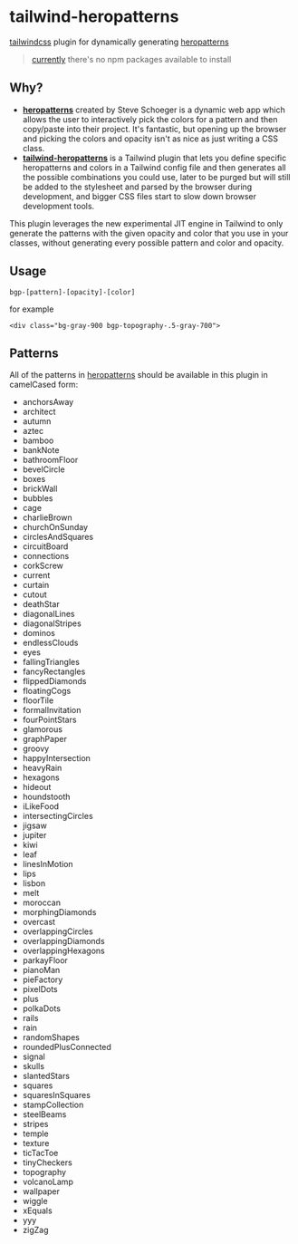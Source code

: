 # tailwind-heropatterns

[tailwindcss](https://tailwindcss.com) plugin for dynamically generating [heropatterns](http://heropatterns.com)

> [currently](https://github.com/DanielFGray/tailwind-heropatterns/issues/1) there's no npm packages available to install

## Why?

* **[heropatterns](http://heropatterns.com)** created by Steve Schoeger is a dynamic web app which allows the user to interactively pick the colors for a pattern and then copy/paste into their project. It's fantastic, but opening up the browser and picking the colors and opacity isn't as nice as just writing a CSS class.
* **[tailwind-heropatterns](https://github.com/AndreaMinato/tailwind-heropatterns)** is a Tailwind plugin that lets you define specific heropatterns and colors in a Tailwind config file and then generates all the possible combinations you could use, later to be purged but will still be added to the stylesheet and parsed by the browser during development, and bigger CSS files start to slow down browser development tools.

This plugin leverages the new experimental JIT engine in Tailwind to only generate the patterns with the given opacity and color that you use in your classes, without generating every possible pattern and color and opacity.

## Usage

```
bgp-[pattern]-[opacity]-[color]
```

for example
```
<div class="bg-gray-900 bgp-topography-.5-gray-700">
```

## Patterns

All of the patterns in [heropatterns](http://heropatterns.com) should be available in this plugin in camelCased form:

* anchorsAway
* architect
* autumn
* aztec
* bamboo
* bankNote
* bathroomFloor
* bevelCircle
* boxes
* brickWall
* bubbles
* cage
* charlieBrown
* churchOnSunday
* circlesAndSquares
* circuitBoard
* connections
* corkScrew
* current
* curtain
* cutout
* deathStar
* diagonalLines
* diagonalStripes
* dominos
* endlessClouds
* eyes
* fallingTriangles
* fancyRectangles
* flippedDiamonds
* floatingCogs
* floorTile
* formalInvitation
* fourPointStars
* glamorous
* graphPaper
* groovy
* happyIntersection
* heavyRain
* hexagons
* hideout
* houndstooth
* iLikeFood
* intersectingCircles
* jigsaw
* jupiter
* kiwi
* leaf
* linesInMotion
* lips
* lisbon
* melt
* moroccan
* morphingDiamonds
* overcast
* overlappingCircles
* overlappingDiamonds
* overlappingHexagons
* parkayFloor
* pianoMan
* pieFactory
* pixelDots
* plus
* polkaDots
* rails
* rain
* randomShapes
* roundedPlusConnected
* signal
* skulls
* slantedStars
* squares
* squaresInSquares
* stampCollection
* steelBeams
* stripes
* temple
* texture
* ticTacToe
* tinyCheckers
* topography
* volcanoLamp
* wallpaper
* wiggle
* xEquals
* yyy
* zigZag
